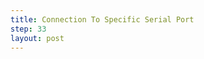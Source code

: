 ```yaml
---
title: Connection To Specific Serial Port
step: 33
layout: post
---
```


<script src='https://gist.github.com/madhephaestus/d81645864cb578716534.js'></script>